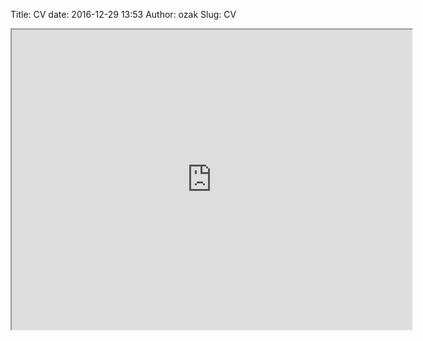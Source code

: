 Title: CV
date: 2016-12-29 13:53
Author: ozak
Slug: CV

<iframe src="https://drive.google.com/file/d/11w4V29RaqYukOWbifGgYaf-9T9aMCmc0/preview" width="640" height="480"></iframe>

